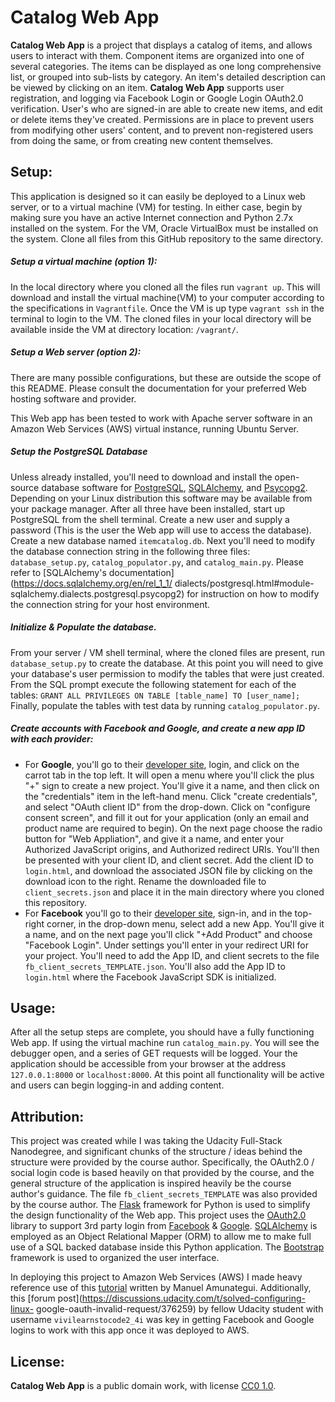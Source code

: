 # Catalog Web App

**Catalog Web App** is a project that displays a catalog of items, and
allows users to interact with them. Component items are organized into one
of several categories. The items can be displayed as one long comprehensive
list, or grouped into sub-lists by category. An item's detailed description
can be viewed by clicking on an item. **Catalog Web App** supports user
registration, and logging via Facebook Login or Google Login OAuth2.0
verification. User's who are signed-in are able to create new items, and
edit or delete items they've created. Permissions are in place to prevent
users from modifying other users' content, and to prevent non-registered
users from doing the same, or from creating new content themselves.

## Setup:
This application is designed so it can easily be deployed to a Linux web
server, or to a virtual machine (VM) for testing. In either case, begin by
making sure you have an active Internet connection and Python 2.7x installed
on the system. For the VM, Oracle VirtualBox must be installed on the
system. Clone all files from this GitHub repository to the same directory.

##### Setup a virtual machine (option 1):
In the local directory where you cloned all the files run ```vagrant up```.
This will download and install the virtual machine(VM) to your computer
according to the specifications in ```Vagrantfile```.  Once the VM is up
type ```vagrant ssh``` in the terminal to login to the VM. The cloned files
in your local directory will be available inside the VM at directory
location: ```/vagrant/```.

##### Setup a Web server (option 2):
There are many possible configurations, but these are outside the scope of
this README. Please consult the documentation for your preferred Web hosting
software and provider.

This Web app has been tested to work with Apache server software in an
Amazon Web Services (AWS) virtual instance, running Ubuntu Server.

##### Setup the PostgreSQL Database
Unless already installed, you'll need to download and install the
open-source database software for [PostgreSQL](https://www.postgresql.org/),
[SQLAlchemy](https://www.sqlalchemy.org/), and
[Psycopg2](http://initd.org/psycopg/).  Depending on your Linux distribution
this software may be available from your package manager. After all three
have been installed, start up PostgreSQL from the shell terminal. Create a
new user and supply a password (This is the user the Web app will use to
access the database). Create a new database named ```itemcatalog.db```. Next
you'll need to modify the database connection string in the following three
files: ```database_setup.py```, ```catalog_populator.py```,
and ```catalog_main.py```. Please refer to
[SQLAlchemy's documentation](https://docs.sqlalchemy.org/en/rel_1_1/
dialects/postgresql.html#module-sqlalchemy.dialects.postgresql.psycopg2)
for instruction on how to modify the connection string for your host
environment.

#####  Initialize & Populate the database.
From your server / VM shell terminal, where the cloned files are present,
run ```database_setup.py``` to create the database. At this point you will
need to give your database's user permission to modify the tables that were
just created. From the SQL prompt execute the following statement for each of
the tables: ```GRANT ALL PRIVILEGES ON TABLE [table_name] TO [user_name];```
Finally, populate the tables with test data by
running ```catalog_populator.py```.


##### Create accounts with Facebook and Google, and create a new app ID with each provider:

* For **Google**, you'll go to their
[developer site](https://console.developers.google.com), login, and click on
the carrot tab in the top left. It will open a menu where you'll click the
plus "+" sign to create a new project. You'll give it a name, and then click
on the "credentials"  item in the left-hand menu. Click "create credentials",
and select "OAuth client ID" from the drop-down. Click on "configure consent
screen", and fill it out for your application (only an email and product
name are required to begin). On the next page choose the radio button for
"Web Appliation", and give it a name, and enter your Authorized JavaScript
origins, and Authorized redirect URIs. You'll then be presented with your
client ID, and client secret. Add the client ID to ```login.html```, and
download the associated JSON file by clicking on the download icon to the
right. Rename the downloaded file to ```client_secrets.json``` and place it in
the main directory where you cloned this repository.
* For **Facebook** you'll go to their
[developer site](https://developers.facebook.com/), sign-in, and in the
top-right corner, in the drop-down menu, select add a new App. You'll give it
a name, and on the next page you'll click "+Add Product" and choose "Facebook
Login". Under settings you'll enter in your redirect URI for your project.
You'll need to add the App ID, and client secrets to the
file ```fb_client_secrets_TEMPLATE.json```. You'll also add the App ID
to ```login.html``` where the Facebook JavaScript SDK is initialized.

## Usage:
After all the setup steps are complete, you should have a fully functioning
Web app. If using the virtual machine run ```catalog_main.py```. You will
see the debugger open, and a series of GET requests will be logged. Your
the application should be accessible from your browser at the
address ```127.0.0.1:8000``` or ```localhost:8000```. At this point all
functionality will be active and users can begin logging-in and
adding content.

## Attribution:
This project was created while I was taking the Udacity Full-Stack Nanodegree,
and significant chunks of the structure / ideas behind the structure were
provided by the course author. Specifically, the OAuth2.0 / social login code
is based heavily on that provided by the course, and the general structure of
the application is inspired heavily be the course author's guidance. The
file ```fb_client_secrets_TEMPLATE``` was also provided by the course author.
The [Flask](http://flask.pocoo.org/) framework for Python is used to simplify
the design functionality of the Web app. This project uses the
[OAuth2.0](https://oauth.net/2/) library to support 3rd party login from
[Facebook](https://www.facebook.com) & [Google](https://www.google.com).
[SQLAlchemy](http://www.sqlalchemy.org/) is employed as an Object Relational
Mapper (ORM) to allow me to make full use of a SQL backed database inside this
Python application. The [Bootstrap](https://getbootstrap.com) framework is
used to organized the user interface.

In deploying this project to Amazon Web Services (AWS) I made heavy reference
use of this [tutorial](https://amunategui.github.io/idea-to-pitch/) written
by Manuel Amunategui. Additionally, this
[forum post](https://discussions.udacity.com/t/solved-configuring-linux-
google-oauth-invalid-request/376259) by fellow Udacity student with
username ```vivilearnstocode2_4i``` was key in getting Facebook and Google
logins to work with this app once it was deployed to AWS.

## License:
**Catalog Web App** is a public domain work, with license
[CC0 1.0](https://creativecommons.org/publicdomain/zero/1.0/).
